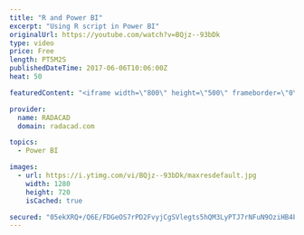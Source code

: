 ```yaml
---
title: "R and Power BI"
excerpt: "Using R script in Power BI"
originalUrl: https://youtube.com/watch?v=BQjz--93bDk
type: video
price: Free
length: PT5M2S
publishedDateTime: 2017-06-06T10:06:00Z
heat: 50

featuredContent: "<iframe width=\"800\" height=\"500\" frameborder=\"0\" src=\"https://www.youtube.com/embed/BQjz--93bDk\" allow=\"accelerometer; autoplay; encrypted-media; gyroscope; picture-in-picture\" allowfullscreen></iframe>"

provider:
  name: RADACAD
  domain: radacad.com

topics:
  - Power BI

images:
  - url: https://i.ytimg.com/vi/BQjz--93bDk/maxresdefault.jpg
    width: 1280
    height: 720
    isCached: true

secured: "05ekXRQ+/Q6E/FDGeOS7rPD2FvyjCgSVlegts5hQM3LyPTJ7rNFuN9OziHB4P4HXnHk1kc/vK8UFdYkSRAkbWX5Hxdi8mGP/VA7+yRz1vwbZNA8p/4D4ubpxeYSDgpVfTog/qZYU4cvL3hjmtkIirOD9GVeVCnMIfrschVCzqCpj7HrRy3EvjVoYskm7yxyrToyaRiJuI7OUtJcR2UB1z6snPszsJOUmfNyglTXTIkqkwBIpifsnj9wtaacYzrrVtsmG9dB9M3zGN/UYs5Rp1pKUnEj6bPMlHJRK/55jRKiNpNIIrFJzbCScm/E5OfCd3RS/Z9Iz3mpdB7DFMVf4Xp/ZyCKLudLUXXhS39OD2ja610HHDIWri3hMllenIV7EpF7nro1XYTHZANGpfPgNGF4hRLnzl1yFsGdQVBTGNNo=;cn995QUMh9BI5Gp/1fRziA=="
---
```


